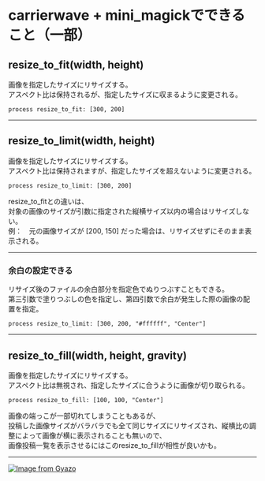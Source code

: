 # carrierwave + mini_magickでできること（一部）

## resize_to_fit(width, height)
画像を指定したサイズにリサイズする。    
アスペクト比は保持されるが、指定したサイズに収まるように変更される。
~~~
process resize_to_fit: [300, 200]
~~~
***

## resize_to_limit(width, height)
画像を指定したサイズにリサイズする。  
アスペクト比は保持されますが、指定したサイズを超えないように変更される。 
~~~
process resize_to_limit: [300, 200]
~~~
resize_to_fitとの違いは、   
対象の画像のサイズが引数に指定された縦横サイズ以内の場合はリサイズしない。   
例：　元の画像サイズが [200, 150] だった場合は、リサイズせずにそのまま表示される。   
***

### 余白の設定できる
リサイズ後のファイルの余白部分を指定色でぬりつぶすこともできる。    
第三引数で塗りつぶしの色を指定し、第四引数で余白が発生した際の画像の配置を指定。
~~~
process resize_to_limit: [300, 200, "#ffffff", "Center"]
~~~
***

## resize_to_fill(width, height, gravity)
画像を指定したサイズにリサイズする。    
アスペクト比は無視され、指定したサイズに合うように画像が切り取られる。
~~~
process resize_to_fill: [100, 100, "Center"]
~~~
画像の端っこが一部切れてしまうこともあるが、    
投稿した画像サイズがバラバラでも全て同じサイズにリサイズされ、縦横比の調整によって画像が横に表示されることも無いので、   
画像投稿一覧を表示させるにはこのresize_to_fillが相性が良いかも。
***

[![Image from Gyazo](https://i.gyazo.com/2fc89822605445d7faaa17b59f29706e.png)](https://gyazo.com/2fc89822605445d7faaa17b59f29706e)
